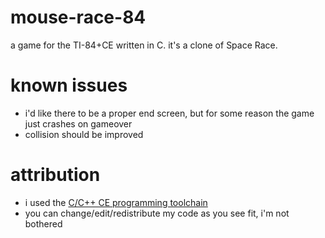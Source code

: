 # mouse-race-84
a game for the TI-84+CE written in C. it's a clone of Space Race.

# known issues
- i'd like there to be a proper end screen, but for some reason the game just crashes on gameover
- collision should be improved

# attribution
- i used the <a href="https://github.com/CE-Programming/toolchain">C/C++ CE programming toolchain</a>
- you can change/edit/redistribute my code as you see fit, i'm not bothered
